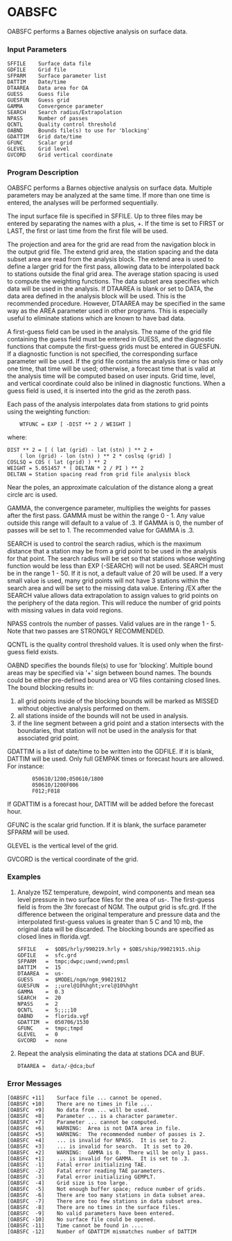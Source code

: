 # OABSFC

OABSFC performs a Barnes objective analysis on surface data.

### Input Parameters
 
    SFFILE    Surface data file
    GDFILE    Grid file
    SFPARM    Surface parameter list
    DATTIM    Date/time
    DTAAREA   Data area for OA
    GUESS     Guess file
    GUESFUN   Guess grid
    GAMMA     Convergence parameter
    SEARCH    Search radius/Extrapolation
    NPASS     Number of passes
    QCNTL     Quality control threshold
    OABND     Bounds file(s) to use for 'blocking'
    GDATTIM   Grid date/time
    GFUNC     Scalar grid
    GLEVEL    Grid level
    GVCORD    Grid vertical coordinate
 
 

### Program Description
 
OABSFC performs a Barnes objective analysis on surface
data.  Multiple parameters may be analyzed at the same
time.  If more than one time is entered, the analyses
will be performed sequentially.

The input surface file is specified in SFFILE.  Up to three
files may be entered by separating the names with a plus, +.
If the time is set to FIRST or LAST, the first or last
time from the first file will be used.

The projection and area for the grid are read from the
navigation block in the output grid file.  The extend grid
area, the station spacing and the data subset area are read
from the analysis block.  The extend area is used to define
a larger grid for the first pass, allowing data to be
interpolated back to stations outside the final grid area.
The average station spacing is used to compute the weighting
functions.  The data subset area specifies which data
will be used in the analysis.  If DTAAREA is blank or set
to DATA, the data area defined in the analysis block will
be used.  This is the recommended procedure.  However,
DTAAREA may be specified in the same way as the AREA
parameter used in other programs.  This is especially useful
to eliminate stations which are known to have bad data.

A first-guess field can be used in the analysis.  The name
of the grid file containing the guess field must be entered
in GUESS,  and the diagnostic functions that compute the
first-guess grids must be entered in GUESFUN.  If a diagnostic
function is not specified, the corresponding surface parameter
will be used.  If the grid file contains the analysis time or
has only one time, that time will be used;  otherwise, a
forecast time that is valid at the analysis time will be computed
based on user inputs.  Grid time, level, and vertical coordinate
could also be inlined in diagnostic functions.  When a guess field
is used, it is inserted into the grid as the zeroth pass.

Each pass of the analysis interpolates data from stations to
grid points using the weighting function:

		WTFUNC = EXP [ -DIST ** 2 / WEIGHT ]

where:

	DIST ** 2 = [ ( lat (grid) - lat (stn) ) ** 2 +
		( lon (grid) - lon (stn) ) ** 2 * coslsq (grid) ]
	COSLSQ = COS ( lat (grid) ) ** 2
	WEIGHT = 5.051457 * ( DELTAN * 2 / PI ) ** 2
	DELTAN = Station spacing read from grid file analysis block

Near the poles, an approximate calculation of the distance along
a great circle arc is used.

GAMMA, the convergence parameter, multiplies the weights for
passes after the first pass.  GAMMA must be within the range
0 - 1.  Any value outside this range will default to a value
of .3.  If GAMMA is 0, the number of passes will be set to 1.
The recommended value for GAMMA is .3.

SEARCH is used to control the search radius, which is the
maximum distance that a station may be from a grid point to be
used in the analysis for that point.  The search radius will be
set so that stations whose weighting function would be less than
EXP (-SEARCH) will not be used.  SEARCH must be in the range
1 - 50.  If it is not, a default value of 20 will be used.  If
a very small value is used, many grid points will not have 3
stations within the search area and will be set to the missing
data value.  Entering /EX after the SEARCH value allows
data extrapolation to assign values to grid points on the
periphery of the data region.  This will reduce the number of
grid points with missing values in data void regions.

NPASS controls the number of passes.  Valid values are in the
range 1 - 5.  Note that two passes are STRONGLY RECOMMENDED.

QCNTL is the quality control threshold values.  It is used only
when the first-guess field exists.

OABND specifies the bounds file(s) to use for 'blocking'. Multiple
bound areas may be specified via '+' sign between bound names.
The bounds could be either pre-defined bound area or VG files
containing closed lines. The bound blocking results in:
1) all grid points inside of the blocking bounds will be marked
    as MISSED without objective analysis performed on them.
2) all stations inside of the bounds will not be used in analysis.
3) if the line segment between a grid point and a station
    intersects with the boundaries, that station will not be used
    in the analysis for that associated grid point.

GDATTIM is a list of date/time to be written into the GDFILE.
If it is blank, DATTIM will be used. Only full GEMPAK times or
forecast hours are allowed. For instance:

            050610/1200;050610/1800
            050610/1200F006
            F012;F018
            
If GDATTIM is a forecast hour, DATTIM will be added before the
forecast hour.

GFUNC is the scalar grid function. If it is blank, the surface
parameter SFPARM will be used.

GLEVEL is the vertical level of the grid.

GVCORD is the vertical coordinate of the grid.


### Examples
 
1.  Analyze 15Z temperature, dewpoint, wind components and
    mean sea level pressure in two surface files for the area
    of us-. The first-guess field is from the 3hr forecast of
    NGM.  The output grid is sfc.grd. If the difference between
    the original temperature and pressure data and the
interpolated first-guess values is greater than 5 C and 10 mb,
    the original data will be discarded. The blocking bounds
are specified as closed lines in florida.vgf.

        SFFILE   =  $OBS/hrly/990219.hrly + $OBS/ship/99021915.ship
        GDFILE   =  sfc.grd
        SFPARM   =  tmpc;dwpc;uwnd;vwnd;pmsl
        DATTIM   =  15
        DTAAREA  =  us-
        GUESS    =  $MODEL/ngm/ngm_99021912
        GUESFUN  =  ;;urel@10%hght;vrel@10%hght
        GAMMA    =  0.3
        SEARCH   =  20
        NPASS    =  2
        QCNTL    =  5;;;;10
        OABND    =  florida.vgf
        GDATTIM  =  050706/1530
        GFUNC    =  tmpc;tmpd
        GLEVEL   =  0
        GVCORD   =  none

2.  Repeat the analysis eliminating the data at stations DCA
and BUF.

        DTAAREA =  data/-@dca;buf

### Error Messages
 
    [OABSFC +11]    Surface file ... cannot be opened.
    [OABSFC +10]    There are no times in file ....
    [OABSFC  +9]    No data from ... will be used.
    [OABSFC  +8]    Parameter ... is a character parameter.
    [OABSFC  +7]    Parameter ... cannot be computed.
    [OABSFC  +6]    WARNING:  Area is not DATA area in file.
    [OABSFC  +5]    WARNING:  The recommended number of passes is 2.
    [OABSFC  +4]    ... is invalid for NPASS.  It is set to 2.
    [OABSFC  +3]    ... is invalid for search.  It is set to 20.
    [OABSFC  +2]    WARNING:  GAMMA is 0.  There will be only 1 pass.
    [OABSFC  +1]    ... is invalid for GAMMA.  It is set to .3.
    [OABSFC  -1]    Fatal error initializing TAE.
    [OABSFC  -2]    Fatal error reading TAE parameters.
    [OABSFC  -3]    Fatal error initializing GEMPLT.
    [OABSFC  -4]    Grid size is too large.
    [OABSFC  -5]    Not enough buffer space; reduce number of grids.
    [OABSFC  -6]    There are too many stations in data subset area.
    [OABSFC  -7]    There are too few stations in data subset area.
    [OABSFC  -8]    There are no times in the surface files.
    [OABSFC  -9]    No valid parameters have been entered.
    [OABSFC -10]    No surface file could be opened.
    [OABSFC -11]    Time cannot be found in ....
    [OABSFC -12]    Number of GDATTIM mismatches number of DATTIM

